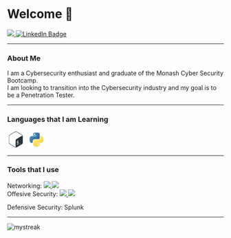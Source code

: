 # Welcome :wave:

<div id="badges">
  <a href="https://tryhackme.com/p/Swankypants/">
    <img src="https://img.shields.io/badge/TryHackMe-0E4D92?style=flat&logo=TryHackMe"/>
  </a>
  <a href="https://www.linkedin.com/in/ben-tonissen-mcgrath-22bb4a5b/">
    <img src="https://img.shields.io/badge/LinkedIn-blue?style=flat&logo=linkedin&logoColor=white" alt="LinkedIn Badge"/>
  </a>
</div>

---
    
### About Me

I am a Cybersecurity enthusiast and graduate of the Monash Cyber Security Bootcamp. <br>
I am looking to transition into the Cybersecurity industry and my goal is to be a Penetration Tester. <br>

---

### Languages that I am Learning
<div>
  <img src="https://github.com/devicons/devicon/blob/master/icons/bash/bash-original.svg" title="Bash" alt="Bash" width="40" height="40"/>&nbsp;
  <img src="https://github.com/devicons/devicon/blob/master/icons/python/python-original.svg" title="Bash" alt="Bash" width="40" height="40"/>&nbsp;
</div>

---

### Tools that I use

<div id="badges">  
  Networking:
  <a href="">
    <img src="https://img.shields.io/badge/Nmap-27AE60?style=flat" />
  </a>
  <a href="">
    <img src="https://img.shields.io/badge/Zenmap-2980B9?style=flat" />
  </a>
</div>

<div id="badges">
  Offesive Security:
  <a href="">
    <img src="https://img.shields.io/badge/Metasploit-9B59B6?style=flat" />
  </a>
  <a href="">
    <img src="https://img.shields.io/badge/Burpsuite-1ABC9C?style=flat" />
  </a>
</div>

Defensive Security: Splunk

---

<img src="https://github-readme-streak-stats.herokuapp.com/?user=SwankyCS&theme=prussian" alt="mystreak"/>


